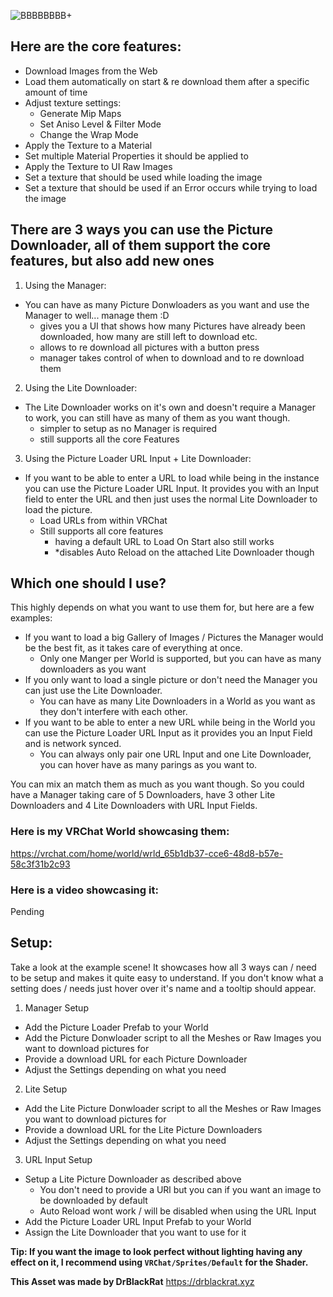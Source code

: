 ![BBBBBBBB+](https://github.com/DrBlackRat/VRC-Picture-Loader/assets/46327609/d407dab4-d36e-4723-8cd6-e41e9bcc6698)


## Here are the core features:
- Download Images from the Web
- Load them automatically on start & re download them after a specific amount of time
- Adjust texture settings:
  - Generate Mip Maps
  - Set Aniso Level & Filter Mode
  - Change the Wrap Mode 
- Apply the Texture to a Material
- Set multiple Material Properties it should be applied to
- Apply the Texture to UI Raw Images
- Set a texture that should be used while loading the image
- Set a texture that should be used if an Error occurs while trying to load the image

## There are 3 ways you can use the Picture Downloader, all of them support the core features, but also add new ones
1. Using the Manager:
- You can have as many Picture Donwloaders as you want and use the Manager to well... manage them :D
  - gives you a UI that shows how many Pictures have already been downloaded, how many are still left to download etc.
  - allows to re download all pictures with a button press
  - manager takes control of when to download and to re download them

2. Using the Lite Downloader:
- The Lite Downloader works on it's own and doesn't require a Manager to work, you can still have as many of them as you want though.
  - simpler to setup as no Manager is required
  - still supports all the core Features

3. Using the Picture Loader URL Input + Lite Downloader:
- If you want to be able to enter a URL to load while being in the instance you can use the Picture Loader URL Input. It provides you with an Input field to enter the URL and then just uses the normal Lite Downloader to load the picture.
  - Load URLs from within VRChat
  - Still supports all core features
    - having a default URL to Load On Start also still works
    - *disables Auto Reload on the attached Lite Downloader though

## Which one should I use?
This highly depends on what you want to use them for, but here are a few examples:
- If you want to load a big Gallery of Images / Pictures the Manager would be the best fit, as it takes care of everything at once.
  - Only one Manger per World is supported, but you can have as many downloaders as you want
- If you only want to load a single picture or don't need the Manager you can just use the Lite Downloader.
  - You can have as many Lite Downloaders in a World as you want as they don't interfere with each other.
- If you want to be able to enter a new URL while being in the World you can use the Picture Loader URL Input as it provides you an Input Field and is network synced.
  - You can always only pair one URL Input and one Lite Downloader, you can hover have as many parings as you want to.

You can mix an match them as much as you want though. So you could have a Manager taking care of 5 Downloaders, have 3 other Lite Downloaders and 4 Lite Downloaders with URL Input Fields.

### Here is my VRChat World showcasing them:
https://vrchat.com/home/world/wrld_65b1db37-cce6-48d8-b57e-58c3f31b2c93
### Here is a video showcasing it:
Pending

## Setup:
Take a look at the example scene!
It showcases how all 3 ways can / need to be setup and makes it quite easy to understand.
If you don't know what a setting does / needs just hover over it's name and a tooltip should appear.

1. Manager Setup
- Add the Picture Loader Prefab to your World
- Add the Picture Donwloader script to all the Meshes or Raw Images you want to download pictures for
- Provide a download URL for each Picture Downloader
- Adjust the Settings depending on what you need

2. Lite Setup
- Add the Lite Picture Donwloader script to all the Meshes or Raw Images you want to download pictures for
- Provide a download URL for the Lite Picture Downloaders
- Adjust the Settings depending on what you need

3. URL Input Setup
- Setup a Lite Picture Downloader as described above
  - You don't need to provide a URl but you can if you want an image to be downloaded by default
  - Auto Reload wont work / will be disabled when using the URL Input
- Add the Picture Loader URL Input Prefab to your World
- Assign the Lite Downloader that you want to use for it

**Tip: If you want the image to look perfect without lighting having any effect on it, I recommend using `VRChat/Sprites/Default` for the Shader.**

**This Asset was made by DrBlackRat**
https://drblackrat.xyz

